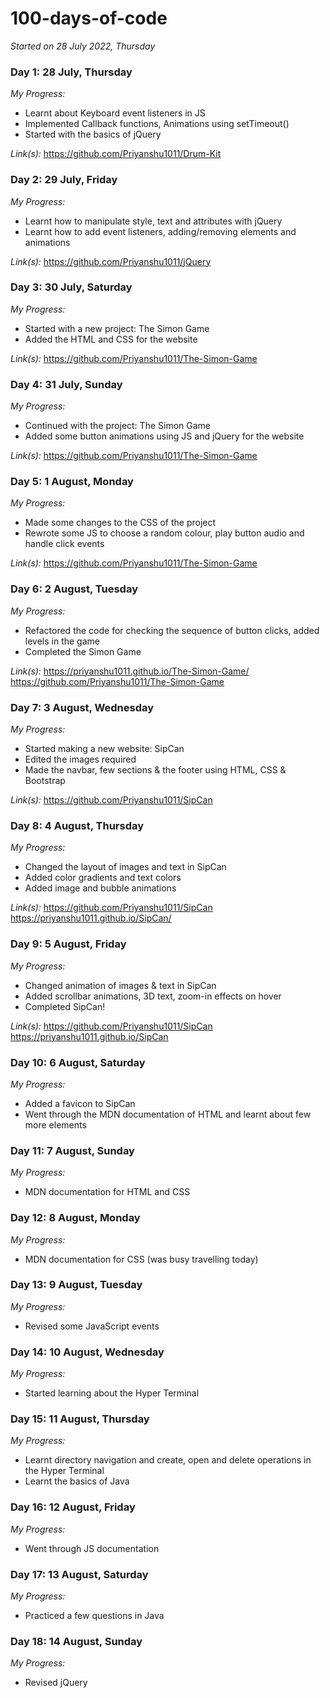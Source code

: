 # 100-days-of-code

*Started on 28 July 2022, Thursday*

### Day 1: 28 July, Thursday

*My Progress:*<br>
- Learnt about Keyboard event listeners in JS
- Implemented Callback functions, Animations using setTimeout()
- Started with the basics of jQuery

*Link(s):*
https://github.com/Priyanshu1011/Drum-Kit

### Day 2: 29 July, Friday

*My Progress:*<br>
- Learnt how to manipulate style, text and attributes with jQuery
- Learnt how to add event listeners, adding/removing elements and animations

*Link(s):*
https://github.com/Priyanshu1011/jQuery

### Day 3: 30 July, Saturday

*My Progress:*<br>
- Started with a new project: The Simon Game
- Added the HTML and CSS for the website

*Link(s):*
https://github.com/Priyanshu1011/The-Simon-Game

### Day 4: 31 July, Sunday

*My Progress:*<br>
- Continued with the project: The Simon Game
- Added some button animations using JS and jQuery for the website

*Link(s):*
https://github.com/Priyanshu1011/The-Simon-Game

### Day 5: 1 August, Monday

*My Progress:*<br>
- Made some changes to the CSS of the project
- Rewrote some JS to choose a random colour, play button audio and handle click events

*Link(s):*
https://github.com/Priyanshu1011/The-Simon-Game

### Day 6: 2 August, Tuesday

*My Progress:*<br>
- Refactored the code for checking the sequence of button clicks, added levels in the game
- Completed the Simon Game

*Link(s):*
https://priyanshu1011.github.io/The-Simon-Game/ <br>
https://github.com/Priyanshu1011/The-Simon-Game

### Day 7: 3 August, Wednesday

*My Progress:*<br>
- Started making a new website: SipCan
- Edited the images required
- Made the navbar, few sections & the footer using HTML, CSS & Bootstrap

*Link(s):*
https://github.com/Priyanshu1011/SipCan

### Day 8: 4 August, Thursday

*My Progress:*<br>
- Changed the layout of images and text in SipCan
- Added color gradients and text colors
- Added image and bubble animations

*Link(s):*
https://github.com/Priyanshu1011/SipCan <br>
https://priyanshu1011.github.io/SipCan/

### Day 9: 5 August, Friday

*My Progress:*<br>
- Changed animation of images & text in SipCan
- Added scrollbar animations, 3D text, zoom-in effects on hover
- Completed SipCan!

*Link(s):*
https://github.com/Priyanshu1011/SipCan <br>
https://priyanshu1011.github.io/SipCan

### Day 10: 6 August, Saturday

*My Progress:*<br>
- Added a favicon to SipCan
- Went through the MDN documentation of HTML and learnt about few more elements

### Day 11: 7 August, Sunday

*My Progress:*<br>
- MDN documentation for HTML and CSS

### Day 12: 8 August, Monday

*My Progress:*<br>
- MDN documentation for CSS
(was busy travelling today)

### Day 13: 9 August, Tuesday

*My Progress:*<br>
- Revised some JavaScript events

### Day 14: 10 August, Wednesday

*My Progress:*<br>
- Started learning about the Hyper Terminal

### Day 15: 11 August, Thursday

*My Progress:*<br>
- Learnt directory navigation and create, open and delete operations in the Hyper Terminal
- Learnt the basics of Java

### Day 16: 12 August, Friday

*My Progress:*<br>
- Went through JS documentation

### Day 17: 13 August, Saturday

*My Progress:*<br>
- Practiced a few questions in Java

### Day 18: 14 August, Sunday

*My Progress:*<br>
- Revised jQuery


